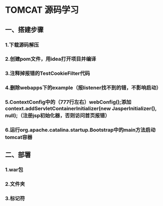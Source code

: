 # TOMCAT 源码学习
## 一、搭建步骤
### 1.下载源码解压
### 2.创建pom文件，用idea打开项目并编译
### 3.注释掉报错的TestCookieFilter代码
### 4.删除webapps下的example（报listener找不到的错，不影响启动）
### 5.ContextConfig中的（777行左右）webConfig();添加context.addServletContainerInitializer(new JasperInitializer(), null);（注册jsp初始化器，否则访问首页报错）
### 6.运行org.apache.catalina.startup.Bootstrap中的main方法启动tomcat容器

## 二、部署
### 1.war包
### 2.文件夹
### 3.标记符